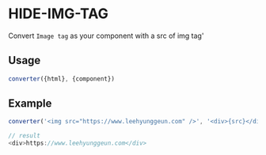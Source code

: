 # HIDE-IMG-TAG
Convert `Image tag` as your component with a src of img tag'

## Usage
``` javascript
converter({html}, {component})
```

## Example
``` javascript
converter('<img src="https://www.leehyunggeun.com" />', '<div>{src}</div>');

// result
<div>https://www.leehyunggeun.com</div>
```